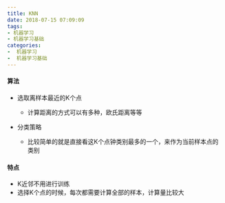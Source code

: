 ```yaml
---
title: KNN
date: 2018-07-15 07:09:09
tags: 
- 机器学习
- 机器学习基础
categories: 
-  机器学习
-  机器学习基础
---
```


#### 算法
- 选取离样本最近的K个点
  - 计算距离的方式可以有多种，欧氏距离等等
  
- 分类策略
  - 比较简单的就是直接看这K个点钟类别最多的一个，来作为当前样本点的类别
  
#### 特点
- K近邻不用进行训练
- 选择K个点的时候，每次都需要计算全部的样本，计算量比较大